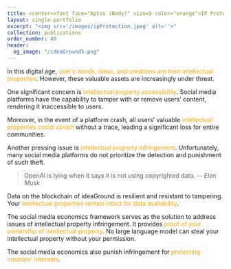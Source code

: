 ```yaml
---
title: <center><font face="Aptos (Body)" size=5 color="orange">IP Protection</font><center>
layout: single-portfolio
excerpt: "<img src='/images/ipProtection.jpeg' alt=''>"
collection: publications
order_number: 40
header: 
  og_image: "/ideaGround5.png"
---
```


In this digital age, <span style="color:orange">user’s words, ideas, and creations are their intellectual properties</span>. However, these valuable assets are increasingly under threat.

One significant concern is <span style="color:orange">intellectual property accessibility</span>. Social media platforms have
the capability to tamper with or remove users’ content, rendering it inaccessible to users.

Moreover, in the event of a platform crash, all users’ valuable <span style="color:orange">intellectual properties could vanish</span> without a trace, leading a significant loss for entire communities.

Another pressing issue is <span style="color:orange">intellectual property infringement</span>. Unfortunately, many social media platforms do not prioritize the detection and punishment of such theft. 

> OpenAI is lying when it says it is not using copyrighted data. *-- Elon Musk*

Data on the blockchain of ideaGround is resilient and resistant to tampering. Your <span style="color:orange">intellectual properties remain intact for data availability</span>.

The social media economics framework serves as the solution to address issues of intellectual property infringement. It provides <span style="color:orange">proof of your ownership of intellectual property</span>. No large language model can steal your intellectual property without your permission.

The social media economics also punish infringement for <span style="color:orange">protecting creators' interests</span>. 